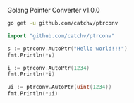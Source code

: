 Golang Pointer Converter v1.0.0

```bash
go get -u github.com/catchv/ptrconv
```

```Go
import "github.com/catchv/ptrconv"
```

```Go
s := ptrconv.AutoPtr("Hello world!!!")
fmt.Println(*s)

i := ptrconv.AutoPtr(1234)
fmt.Println(*i)

ui := ptrconv.AutoPtr(uint(1234))
fmt.Println(*ui)
```




